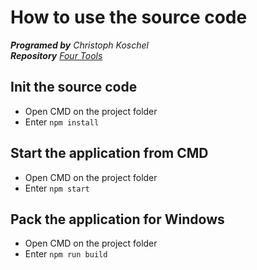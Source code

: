 # How to use the source code
 _**Programed by** Christoph Koschel_\
 _**Repository** [Four Tools](https://github.com/Christoph-Koschel/4-tools)_


## Init the source code

- Open CMD on the project folder
- Enter `npm install`


## Start the application from CMD

- Open CMD on the project folder
- Enter `npm start`


## Pack the application for Windows

- Open CMD on the project folder
- Enter `npm run build`

